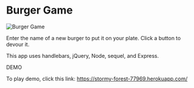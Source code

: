 # Burger Game

![Burger Game](https://www.flickr.com/photos/183376787@N05/48529425126/in/dateposted-public/)

 
Enter the name of a new burger to put it on your plate. Click a button to devour it. 

This app uses handlebars, jQuery, Node, sequel, and Express. 

DEMO

To play demo, click this link: https://stormy-forest-77969.herokuapp.com/
